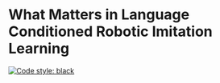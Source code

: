 # What Matters in Language Conditioned Robotic Imitation Learning
[![Code style: black](https://img.shields.io/badge/code%20style-black-000000.svg)](https://github.com/psf/black)

